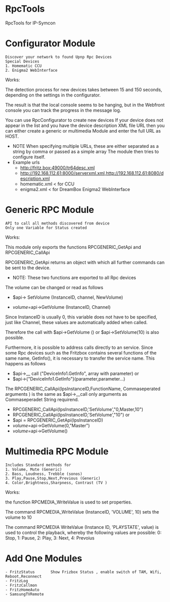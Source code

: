 # RpcTools
RpcTools for IP-Symcon


# Configurator Module 

	Discover your network to found Upnp Rpc Devices
	Special Devices 
	1. Homematic CCU
	2. Enigma2 WebInterface
  

Works:

The detection process for new devices takes between 15 and 150 seconds, 
depending on the settings in the configurator. 

The result is that the local console seems to be hanging, but in the 
Webfront console you can track the progress in the message log.
 
You can use RpcConfigurator to create new devices 
If your device does not appear in the list and you have the device 
description XML file URL then you can either create a generic or multimedia
Module and enter the full URL as HOST. 
- NOTE When specifying multiple URLs, these are either separated as a string by comma or passed as a simple array
The module then tries to configure itself.
- Example urls
	- http://fritz.box:49000/tr64desc.xml
	- http://192.168.112.61:8000/serverxml.xml,http://192.168.112.61:8080/description.xml
	- homematic.xml < for CCU
	- enigma2.xml < for DreamBox Enigma2 WebInterface


# Generic RPC Module 
	API to call all methods discovered from device
	Only one Variable for Status created

Works:

This module only exports the functions RPCGENERIC_GetApi and RPCGENERIC_CallApi

RPCGENERIC_GetApi returns an object with which all further commands can be sent to the device.
- NOTE: These two functions are exported to all Rpc devices

The volume can be changed or read as follows

- $api-> SetVolume (InstanceID, channel, NewVolume)

- $volume=$api->GetVolume (InstanceID, Channel)

Since InstanceID is usually 0, this variable does not have to be specified, just
like Channel, these values are automatically added when called.

Therefore the call with $api->GetVolume () or $api->SetVolume(10) is also
possible.

Furthermore, it is possible to address calls directly to an service. Since some Rpc devices such
as the Fritzbox contains several functions of the same name, GetInfo(), it is
necessary to transfer the service name. This happens as follows
- $api->__ call ("DeviceInfo1.GetInfo", array with parameter)
or
- $api->{"DeviceInfo1.GetInfo"}(parameter,parameter...)

The RPCGENERIC_CallApi(IpsInstanceID,FunctionName, Commaseperated arguments ) is the same as $api->__call only arguments as Commaseperadet String requirend.
- RPCGENERIC_CallApi(IpsInstanceID,'SetVolume',"0,Master,10")
- RPCGENERIC_CallApi(IpsInstanceID,'SetVolume',"10")
or
- $api = RPCGENERIC_GetApi(IpsInstanceID)
- $volume=$api->GetVolume(0,"Master")
- $volume=$api->GetVolume()
 
  	

# Multimedia RPC Module 
	Includes Standard methods for
	1. Volume, Mute (Generic)
	2. Bass, Loudness, Trebble (sonos)
	3. Play,Pause,Stop,Next,Previous (Generic)
	4. Color,Brightness,Sharpness, Contrast (TV )


Works:

the function RPCMEDIA_WriteValue is used to set properties.

The command RPCMEDIA_WriteValue (InstanceID, 'VOLUME', 10) sets the volume to 10

The command RPCMEDIA WriteValue (Instance ID, 'PLAYSTATE', value)
is used to control the playback, whereby the following values are possible: 
0: Stop, 1: Pause, 2: Play, 3: Next, 4: Prevoius	


# Add One Modules
	- FritzStatus		Show Frizbox Status , enable switch of TAM, Wifi, Reboot,Reconnect 
	- FritzLog
	- FritzCallmon
	- FritzHomeAuto
	- SamsungTVRemote
